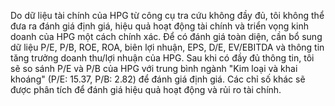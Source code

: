 Do dữ liệu tài chính của HPG từ công cụ tra cứu không đầy đủ, tôi không thể đưa ra đánh giá định giá, hiệu quả hoạt động tài chính và triển vọng kinh doanh của HPG một cách chính xác.  Để có đánh giá toàn diện, cần bổ sung dữ liệu P/E, P/B, ROE, ROA, biên lợi nhuận, EPS, D/E, EV/EBITDA và thông tin tăng trưởng doanh thu/lợi nhuận của HPG. Sau khi có đầy đủ thông tin, tôi sẽ so sánh P/E và P/B của HPG với trung bình ngành "Kim loại và khai khoáng" (P/E: 15.37, P/B: 2.82) để đánh giá định giá. Các chỉ số khác sẽ được phân tích để đánh giá hiệu quả hoạt động và rủi ro tài chính.